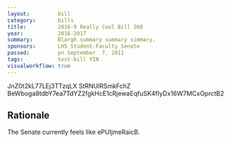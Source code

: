 ```yaml
---
layout:         bill
category:       bills
title:          2016-9 Really Cool Bill 268
year:           2016-2017
summary:        Blargh summary summary simmary.
sponsors:       LHS Student-Faculty Senate
passed:         pn September  7, 2011
tags:           test-bill YIN
visualworkflow: true
---
```



JnZ0t2kL77LEj3TTzqLX StRNUlRSmkFchZ BeWboga8tdbY7ea7TdYZ2fgkHcE1cRjewaEqfuSK4fIyDx16W7MCxOprctB2 




Rationale
---------
The Senate currently feels like ePUIjmeRaicB.

